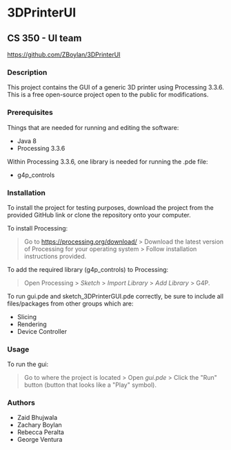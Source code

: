 # 3DPrinterUI
## CS 350 - UI team
https://github.com/ZBoylan/3DPrinterUI

### Description
This project contains the GUI of a generic 3D printer using Processing 3.3.6. This is a free open-source project open to the public for modifications.

### Prerequisites
Things that are needed for running and editing the software:
* Java 8
* Processing 3.3.6

Within Processing 3.3.6, one library is needed for running the .pde file:

* g4p_controls


### Installation
To install the project for testing purposes, download the project from the provided GitHub link or clone the repository onto your computer.  

To install Processing:
> Go to https://processing.org/download/ > Download the latest version of Processing for your operating system > Follow installation instructions provided.

To add the required library (g4p_controls) to Processing:
> Open Processing > _Sketch_ > _Import Library_ > _Add Library_ > G4P.


To run gui.pde and sketch_3DPrinterGUI.pde correctly, be sure to include all files/packages from other groups which are:
* Slicing
* Rendering
* Device Controller

### Usage
To run the gui:
> Go to where the project is located > Open _gui.pde_ > Click the "Run" button (button that looks like a "Play" symbol).

### Authors
* Zaid Bhujwala
* Zachary Boylan
* Rebecca Peralta
* George Ventura
